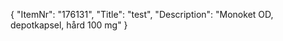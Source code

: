 {
  "ItemNr": "176131",
  "Title": "test",
  "Description": "Monoket OD, depotkapsel, hård 100 mg"
}